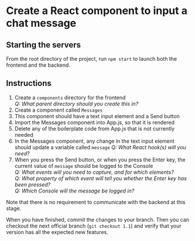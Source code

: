 # Create a React component to input a chat message #

## Starting the servers
From the root directory of the project, run `npm start` to launch both the frontend and the backend.

## Instructions
1. Create a `components` directory for the frontend  
   _Q: What parent directory should you create this in?_
2. Create a component called `Messages`
3. This component should have a text input element and a Send button
4. Import the Messages component into App.js, so that it is rendered
5. Delete any of the boilerplate code from App.js that is not currently needed
6. In the Messages component, any change in the text input element should update a variable called `message`
   _Q: What React hook(s) will you need?_
7. When you press the Send button, or when you press the Enter key, the current value of `message` should be logged to the Console  
   _Q: What events will you need to capture, and for which elements?_  
   _Q: What property of which event will tell you whether the Enter key has been pressed?_  
   _Q: Which Console will the message be logged in?_ 

Note that there is no requirement to communicate with the backend at this stage.

When you have finished, commit the changes to your branch.
Then you can checkout the next official branch (`git checkout 1.1`) and verify that your version has all the expected new features.